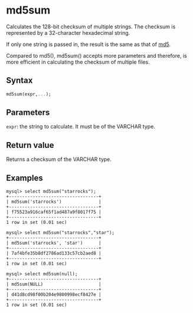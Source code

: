 ---
---

# md5sum

Calculates the 128-bit checksum of multiple strings. The checksum is represented by a 32-character hexadecimal string.

If only one string is passed in, the result is the same as that of [md5](md5.md).

Compared to md5(), md5sum() accepts more parameters and therefore, is more efficient in calculating the checksum of multiple files.

## Syntax

```Haskell
md5sum(expr,...);
```

## Parameters

`expr`: the string to calculate. It must be of the VARCHAR type.

## Return value

Returns a checksum of the VARCHAR type.

## Examples

```Plain Text
mysql> select md5sum("starrocks");
+----------------------------------+
| md5sum('starrocks')              |
+----------------------------------+
| f75523a916caf65f1ad487a9f8017f75 |
+----------------------------------+
1 row in set (0.01 sec)

mysql> select md5sum("starrocks","star");
+----------------------------------+
| md5sum('starrocks', 'star')      |
+----------------------------------+
| 7af4bfe35b8df2786ad133c57cb2aed8 |
+----------------------------------+
1 row in set (0.01 sec)

mysql> select md5sum(null);
+----------------------------------+
| md5sum(NULL)                     |
+----------------------------------+
| d41d8cd98f00b204e9800998ecf8427e |
+----------------------------------+
1 row in set (0.01 sec)
```

